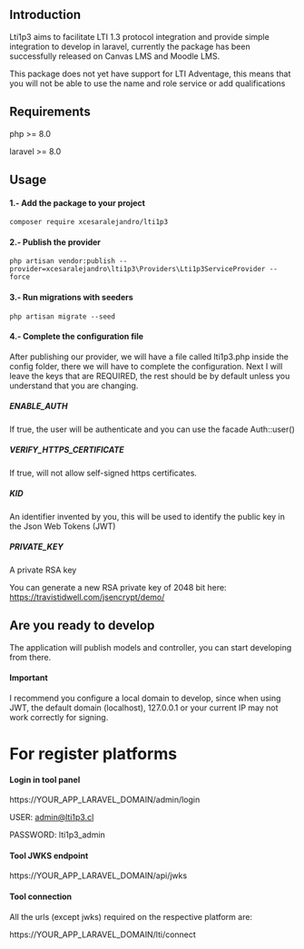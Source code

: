 ## Introduction

Lti1p3 aims to facilitate LTI 1.3 protocol integration and provide simple integration to develop in laravel, currently the package has been successfully released on Canvas LMS and Moodle LMS.

This package does not yet have support for LTI Adventage, this means that you will not be able to use the name and role service or add qualifications

## Requirements

php >= 8.0

laravel >= 8.0


## Usage

#### 1.- Add the package to your project

`composer require xcesaralejandro/lti1p3`

#### 2.- Publish the provider

`php artisan vendor:publish --provider=xcesaralejandro\lti1p3\Providers\Lti1p3ServiceProvider --force`

#### 3.- Run migrations with seeders

`php artisan migrate --seed`

#### 4.- Complete the configuration file

After publishing our provider, we will have a file called lti1p3.php inside the config folder, there we will have to complete the configuration. Next I will leave the keys that are REQUIRED, the rest should be by default unless you understand that you are changing.

##### ENABLE_AUTH
If true, the user will be authenticate and you can use the facade Auth::user()

#####  VERIFY_HTTPS_CERTIFICATE
If true, will not allow self-signed https certificates.  

##### KID 
An identifier invented by you, this will be used to identify the public key in the Json Web Tokens (JWT)

##### PRIVATE_KEY 
A private RSA key

You can generate a new RSA private key of 2048 bit here: https://travistidwell.com/jsencrypt/demo/

  
  

## Are you ready to develop

The application will publish models and controller, you can start developing from there.

#### Important

I recommend you configure a local domain to develop, since when using JWT, the default domain (localhost), 127.0.0.1 or your current IP may not work correctly for signing.

# For register platforms

#### Login in tool panel

https://YOUR_APP_LARAVEL_DOMAIN/admin/login

USER: admin@lti1p3.cl

PASSWORD: lti1p3_admin


#### Tool JWKS endpoint

https://YOUR_APP_LARAVEL_DOMAIN/api/jwks

#### Tool connection

All the urls (except jwks) required on the respective platform are:

https://YOUR_APP_LARAVEL_DOMAIN/lti/connect

